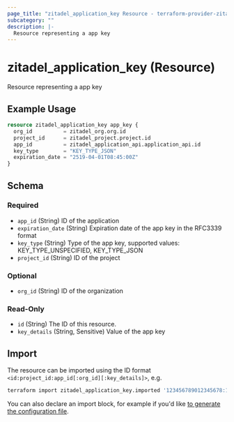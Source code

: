 ```yaml
---
page_title: "zitadel_application_key Resource - terraform-provider-zitadel"
subcategory: ""
description: |-
  Resource representing a app key
---
```


# zitadel_application_key (Resource)

Resource representing a app key

## Example Usage

```terraform
resource zitadel_application_key app_key {
  org_id          = zitadel_org.org.id
  project_id      = zitadel_project.project.id
  app_id          = zitadel_application_api.application_api.id
  key_type        = "KEY_TYPE_JSON"
  expiration_date = "2519-04-01T08:45:00Z"
}
```

<!-- schema generated by tfplugindocs -->
## Schema

### Required

- `app_id` (String) ID of the application
- `expiration_date` (String) Expiration date of the app key in the RFC3339 format
- `key_type` (String) Type of the app key, supported values: KEY_TYPE_UNSPECIFIED, KEY_TYPE_JSON
- `project_id` (String) ID of the project

### Optional

- `org_id` (String) ID of the organization

### Read-Only

- `id` (String) The ID of this resource.
- `key_details` (String, Sensitive) Value of the app key

## Import

The resource can be imported using the ID format `<id:project_id:app_id[:org_id][:key_details]>`, e.g.

```bash
terraform import zitadel_application_key.imported '123456789012345678:123456789012345678:123456789012345678:123456789012345678:{"type":"application","keyId":"123456789012345678","key":"-----BEGIN RSA PRIVATE KEY-----\nMIIEpQ...-----END RSA PRIVATE KEY-----\n","userId":"123456789012345678"}'
```

You can also declare an import block, for example if you'd like [to generate the configuration file](https://developer.hashicorp.com/terraform/language/import/generating-configuration).
